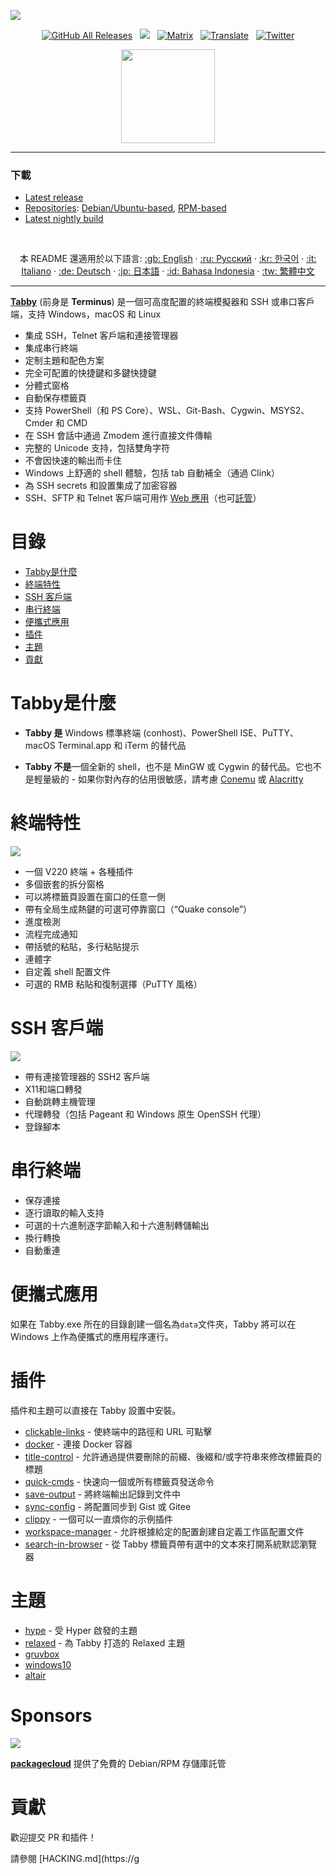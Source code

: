 [![](docs/readme.png)](https://tabby.sh)


<p align="center">
  <a href="https://github.com/Eugeny/tabby/releases/latest"><img alt="GitHub All Releases" src="https://img.shields.io/github/downloads/eugeny/tabby/total.svg?label=DOWNLOADS&logo=github&style=for-the-badge"></a> &nbsp; <a href="https://nightly.link/Eugeny/tabby/workflows/build/master"><img src="https://shields.io/badge/-Nightly%20Builds-orange?logo=hackthebox&logoColor=fff&style=for-the-badge"/></a> &nbsp; <a href="https://matrix.to/#/#tabby-general:matrix.org"><img alt="Matrix" src="https://img.shields.io/matrix/tabby-general:matrix.org?logo=matrix&style=for-the-badge&color=magenta"></a> &nbsp <a href="https://translate.tabby.sh/"><img alt="Translate" src="https://shields.io/badge/Translate-UI-white?logo=googletranslate&style=for-the-badge&color=white&logoColor=fff"></a> &nbsp; <a href="https://twitter.com/eugeeeeny"><img alt="Twitter" src="https://shields.io/badge/Subscribe-News-blue?logo=twitter&style=for-the-badge&color=blue"></a>
</p>

<p align="center">
  <a href="https://ko-fi.com/J3J8KWTF">
    <img src="https://cdn.ko-fi.com/cdn/kofi3.png?v=2" width="150">
  </a>
</p>

----

### 下載

* [Latest release](https://github.com/Eugeny/tabby/releases/latest)
* [Repositories](https://packagecloud.io/eugeny/tabby): [Debian/Ubuntu-based](https://packagecloud.io/eugeny/tabby/install#bash-deb), [RPM-based](https://packagecloud.io/eugeny/tabby/install#bash-rpm)
* [Latest nightly build](https://nightly.link/Eugeny/tabby/workflows/build/master)

<br/>
<p align="center">
本 README 還適用於以下語言: <a  href="./README.md">:gb: English</a> · <a  href="./README.ru-RU.md">:ru: Русский</a> · <a  href="./README.ko-KR.md">:kr: 한국어</a> · <a  href="./README.it-IT.md">:it: Italiano</a> · <a href="./README.de-DE.md">:de: Deutsch</a> · <a href="./README.ja-JP.md">:jp: 日本語</a> · <a href="./README.id-ID.md">:id: Bahasa Indonesia</a> · <a href="./README.zh-TW.md">:tw: 繁體中文</a>
</p>

----

[**Tabby**](https://tabby.sh) (前身是 **Terminus**) 是一個可高度配置的終端模擬器和 SSH 或串口客戶端，支持 Windows，macOS 和 Linux

* 集成 SSH，Telnet 客戶端和連接管理器
* 集成串行終端
* 定制主題和配色方案
* 完全可配置的快捷鍵和多鍵快捷鍵
* 分體式窗格
* 自動保存標籤頁
* 支持 PowerShell（和 PS Core）、WSL、Git-Bash、Cygwin、MSYS2、Cmder 和 CMD
* 在 SSH 會話中通過 Zmodem 進行直接文件傳輸
* 完整的 Unicode 支持，包括雙角字符
* 不會因快速的輸出而卡住
* Windows 上舒適的 shell 體驗，包括 tab 自動補全（通過 Clink）
* 為 SSH secrets 和設置集成了加密容器
* SSH、SFTP 和 Telnet 客戶端可用作 [Web 應用](https://tabby.sh/app)（也可[託管](https://github.com/Eugeny/tabby-web)）

# 目錄 <!-- omit in toc -->

- [Tabby是什麼](#tabby是什麼)
- [終端特性](#終端特性)
- [SSH 客戶端](#ssh-客戶端)
- [串行終端](#串行終端)
- [便攜式應用](#便攜式應用)
- [插件](#插件)
- [主題](#主題)
- [貢獻](#貢獻)

<a name="about"></a>

# Tabby是什麼

* **Tabby 是** Windows 標準終端 (conhost)、PowerShell ISE、PuTTY、macOS Terminal.app 和 iTerm 的替代品

* **Tabby 不是**一個全新的 shell，也不是 MinGW 或 Cygwin 的替代品。它也不是輕量級的 - 如果你對內存的佔用很敏感，請考慮 [Conemu](https://conemu.github.io) 或 [Alacritty](https://github.com/jwilm/alacritty)
<a name="terminal"></a>

# 終端特性

![](docs/readme-terminal.png)

* 一個 V220 終端 + 各種插件
* 多個嵌套的拆分窗格
* 可以將標籤頁設置在窗口的任意一側
* 帶有全局生成熱鍵的可選可停靠窗口（“Quake console”）
* 進度檢測
* 流程完成通知
* 帶括號的粘貼，多行粘貼提示
* 連體字
* 自定義 shell 配置文件
* 可選的 RMB 粘貼和復制選擇（PuTTY 風格）

<a name="ssh"></a>
# SSH 客戶端

![](docs/readme-ssh.png)

* 帶有連接管理器的 SSH2 客戶端
* X11和端口轉發
* 自動跳轉主機管理
* 代理轉發（包括 Pageant 和 Windows 原生 OpenSSH 代理）
* 登錄腳本

<a name="serial"></a>
# 串行終端

* 保存連接
* 逐行讀取的輸入支持
* 可選的十六進制逐字節輸入和十六進制轉儲輸出
* 換行轉換
* 自動重連

<a name="portable"></a>
# 便攜式應用

如果在 Tabby.exe 所在的目錄創建一個名為`data`文件夾，Tabby 將可以在 Windows 上作為便攜式的應用程序運行。

<a name="plugins"></a>
# 插件

插件和主題可以直接在 Tabby 設置中安裝。

* [clickable-links](https://github.com/Eugeny/tabby-clickable-links) - 使終端中的路徑和 URL 可點擊
* [docker](https://github.com/Eugeny/tabby-docker) - 連接 Docker 容器
* [title-control](https://github.com/kbjr/terminus-title-control) - 允許通過提供要刪除的前綴、後綴和/或字符串來修改標籤頁的標題
* [quick-cmds](https://github.com/Domain/terminus-quick-cmds) - 快速向一個或所有標籤頁發送命令
* [save-output](https://github.com/Eugeny/tabby-save-output) - 將終端輸出記錄到文件中
* [sync-config](https://github.com/starxg/terminus-sync-config) - 將配置同步到 Gist 或 Gitee
* [clippy](https://github.com/Eugeny/tabby-clippy) - 一個可以一直煩你的示例插件
* [workspace-manager](https://github.com/composer404/tabby-workspace-manager) - 允許根據給定的配置創建自定義工作區配置文件
* [search-in-browser](https://github.com/composer404/tabby-search-in-browser) - 從 Tabby 標籤頁帶有選中的文本來打開系統默認瀏覽器

<a name="themes"></a>
# 主題

* [hype](https://github.com/Eugeny/tabby-theme-hype) - 受 Hyper 啟發的主題
* [relaxed](https://github.com/Relaxed-Theme/relaxed-terminal-themes#terminus) - 為 Tabby 打造的 Relaxed 主題
* [gruvbox](https://github.com/porkloin/terminus-theme-gruvbox)
* [windows10](https://www.npmjs.com/package/terminus-theme-windows10)
* [altair](https://github.com/yxuko/terminus-altair)

# Sponsors <!-- omit in toc -->

[![](https://assets-production.packagecloud.io/assets/packagecloud-logo-light-scaled-26ce8e96060fddf74afbd4445e63ba35590d4aaa56edc98495bb390ef3cae0ae.png)](https://packagecloud.io)

[**packagecloud**](https://packagecloud.io) 提供了免費的 Debian/RPM 存儲庫託管

<a name="contributing"></a>
# 貢獻

歡迎提交 PR 和插件！

請參閱 [HACKING.md](https://g